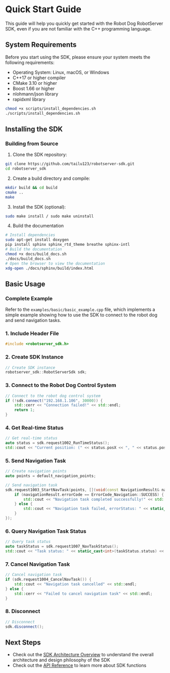 # Quick Start Guide

This guide will help you quickly get started with the Robot Dog RobotServer SDK, even if you are not familiar with the C++ programming language.

## System Requirements

Before you start using the SDK, please ensure your system meets the following requirements:

- Operating System: Linux, macOS, or Windows
- C++17 or higher compiler
- CMake 3.10 or higher
- Boost 1.66 or higher
- nlohmann/json library
- rapidxml library

```bash
chmod +x scripts/install_dependencies.sh
./scripts/install_dependencies.sh
```

## Installing the SDK

### Building from Source

1. Clone the SDK repository:

```bash
git clone https://github.com/tailu123/robotserver-sdk.git
cd robotserver_sdk
```

2. Create a build directory and compile:

```bash
mkdir build && cd build
cmake ..
make
```

3. Install the SDK (optional):

```bash
sudo make install / sudo make uninstall
```

4. Build the documentation

```bash
# Install dependencies
sudo apt-get install doxygen
pip install sphinx sphinx_rtd_theme breathe sphinx-intl
# Build the documentation
chmod +x docs/build_docs.sh
./docs/build_docs.sh
# Open the browser to view the documentation
xdg-open ./docs/sphinx/build/index.html
```

## Basic Usage

### Complete Example

Refer to the `examples/basic/basic_example.cpp` file, which implements a simple example showing how to use the SDK to connect to the robot dog and send navigation tasks.

### 1. Include Header File

```cpp
#include <robotserver_sdk.h>
```

### 2. Create SDK Instance

```cpp
// Create SDK instance
robotserver_sdk::RobotServerSdk sdk;
```

### 3. Connect to the Robot Dog Control System

```cpp
// Connect to the robot dog control system
if (!sdk.connect("192.168.1.106", 30000)) {
    std::cerr << "Connection failed!" << std::endl;
    return 1;
}
```

### 4. Get Real-time Status

```cpp
// Get real-time status
auto status = sdk.request1002_RunTimeStatus();
std::cout << "Current position: (" << status.posX << ", " << status.posY << ", " << status.posZ << ")" << std::endl;
```

### 5. Send Navigation Task

```cpp
// Create navigation points
auto points = default_navigation_points;

// Send navigation task
sdk.request1003_StartNavTask(points, [](void(const NavigationResult& navigationResult)) {
    if (navigationResult.errorCode == ErrorCode_Navigation::SUCCESS) {
        std::cout << "Navigation task completed successfully!" << std::endl;
    } else {
        std::cout << "Navigation task failed, errorStatus: " << static_cast<int>(navigationResult.errorStatus) << std::endl;
    }
});
```

### 6. Query Navigation Task Status

```cpp
// Query task status
auto taskStatus = sdk.request1007_NavTaskStatus();
std::cout << "Task status: " << static_cast<int>(taskStatus.status) << std::endl;
```

### 7. Cancel Navigation Task

```cpp
// Cancel navigation task
if (sdk.request1004_CancelNavTask()) {
    std::cout << "Navigation task cancelled" << std::endl;
} else {
    std::cerr << "Failed to cancel navigation task" << std::endl;
}
```

### 8. Disconnect

```cpp
// Disconnect
sdk.disconnect();
```

## Next Steps

- Check out the [SDK Architecture Overview](architecture.en.md) to understand the overall architecture and design philosophy of the SDK
- Check out the [API Reference](api_reference.en.md) to learn more about SDK functions
